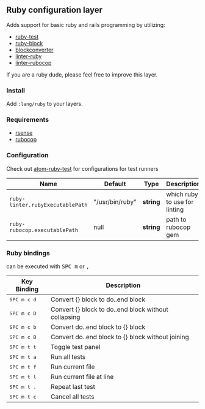 ## Ruby configuration layer

Adds support for basic ruby and rails programming by utilizing:
 - [ruby-test](https://atom.io/packages/ruby-test)
 - [ruby-block](https://atom.io/packages/ruby-block)
 - [blockconverter](https://atom.io/packages/ruby-block-converter)
 - [linter-ruby](https://atom.io/packages/linter-ruby)
 - [linter-rubocop](https://atom.io/packages/linter-rubocop)

If you are a ruby dude, please feel free to improve this layer.

### Install

Add `:lang/ruby` to your layers.

### Requirements

- [rsense](https://github.com/rsense/rsense)
- [rubocop](https://github.com/bbatsov/rubocop)

### Configuration

Check out [atom-ruby-test](https://github.com/moxley/atom-ruby-test) for configurations for test runners

| Name                             | Default         | Type     | Description                   |
|----------------------------------|-----------------|----------|-------------------------------|
| `ruby-linter.rubyExecutablePath` | "/usr/bin/ruby" | __string__ | which ruby to use for linting |
| `ruby-rubocop.executablePath`    | null            | __string__ | path to rubocop gem |

### Ruby bindings

can be executed with <kbd>SPC m</kbd> or <kbd>,</kbd>

| Key Binding          | Description                                          |
|----------------------|------------------------------------------------------|
| <kbd>SPC m c d</kbd> | Convert {} block to do..end block                    |
| <kbd>SPC m c D</kbd> | Convert {} block to do..end block without collapsing |
| <kbd>SPC m c b</kbd> | Convert do..end block to {} block                    |
| <kbd>SPC m c B</kbd> | Convert do..end block to {} block without joining    |
| <kbd>SPC m t t</kbd> | Toggle test panel                                    |
| <kbd>SPC m t a</kbd> | Run all tests                                        |
| <kbd>SPC m t f</kbd> | Run current file                                     |
| <kbd>SPC m t l</kbd> | Run current file at line                             |
| <kbd>SPC m t .</kbd> | Repeat last test                                     |
| <kbd>SPC m t c</kbd> | Cancel all tests                                     |
